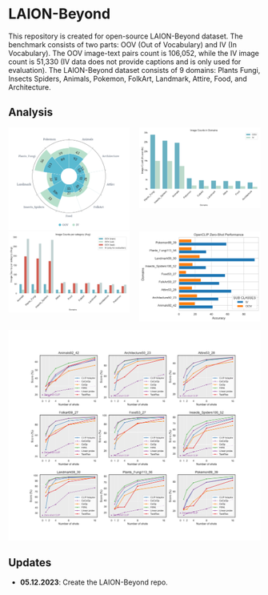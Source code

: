 # LAION-Beyond

This repository is created for open-source LAION-Beyond dataset. The benchmark consists of two parts: OOV (Out of Vocabulary) and IV (In Vocabulary). The OOV image-text pairs count is 106,052, while the IV image count is 51,330 (IV data does not provide captions and is only used for evaluation).
The LAION-Beyond dataset consists of 9 domains: Plants Fungi, Insects Spiders, Animals, Pokemon, FolkArt, Landmark, Attire, Food, and Architecture.


## Analysis

<div style="display: flex; flex-direction: row;">
  <div style="flex: 50%; padding-right: 10px;">
    <img src="https://github.com/M-HuangX/LAION-Beyond/blob/master/assets/LAION_Beyond_class_distribution.png" alt="LAION Beyond Class Distribution" title="Statistics of the class across 9 domains">
  </div>
  <div style="flex: 50%; padding-left: 10px;">
    <img src="https://github.com/M-HuangX/LAION-Beyond/blob/master/assets/OOV_vs_IV_Image_Counts.png" alt="OOV vs IV Image Counts" title="Statistics of the image quantities across 9 domains">
  </div>
</div>

<div style="display: flex; flex-direction: row;">
  <div style="flex: 50%; padding-right: 10px;">
    <img src="https://github.com/M-HuangX/LAION-Beyond/blob/master/assets/Image_Counts_per_category.png" alt="Image Counts per Category" title="Image Counts per Category">
  </div>
  <div style="flex: 50%; padding-left: 10px;">
    <img src="https://github.com/M-HuangX/LAION-Beyond/blob/master/assets/ZeroshotCLIP_openclip_performance_horizontal.png" alt="ZeroshotCLIP Openclip Performance Horizontal" title="ZeroshotCLIP Openclip Performance">
  </div>
</div>

![Different Methods' Performance on LAION-Beyond](https://github.com/M-HuangX/LAION-Beyond/blob/master/assets/Different_Methods'_performance_on_LAION-Beyond.png "Different Methods' Performance on LAION-Beyond")


## Updates

- **05.12.2023**: Create the LAION-Beyond repo. 


